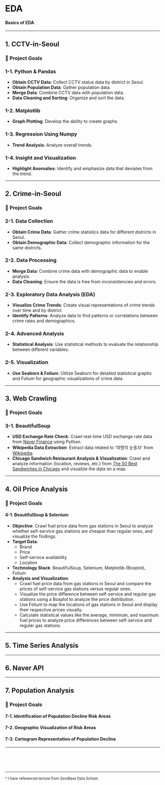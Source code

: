 # EDA
#### Basics of EDA
---

## 1. CCTV-in-Seoul

### 📌 Project Goals 
   
### 1-1. Python & Pandas
- **Obtain CCTV Data**: Collect CCTV status data by district in Seoul.
- **Obtain Population Data**: Gather population data.
- **Merge Data**: Combine CCTV data with population data.
- **Data Cleaning and Sorting**: Organize and sort the data.

### 1-2. Matplotlib
- **Graph Plotting**: Develop the ability to create graphs.

### 1-3. Regression Using Numpy
- **Trend Analysis**: Analyze overall trends.

### 1-4. Insight and Visualization
- **Highlight Anomalies**: Identify and emphasize data that deviates from the trend.

---


## 2. Crime-in-Seoul

### 📌 Project Goals

### 2-1. Data Collection
- **Obtain Crime Data**: Gather crime statistics data for different districts in Seoul.
- **Obtain Demographic Data**: Collect demographic information for the same districts.

### 2-2. Data Processing
- **Merge Data**: Combine crime data with demographic data to enable analysis.
- **Data Cleaning**: Ensure the data is free from inconsistencies and errors.

### 2-3. Exploratory Data Analysis (EDA)
- **Visualize Crime Trends**: Create visual representations of crime trends over time and by district.
- **Identify Patterns**: Analyze data to find patterns or correlations between crime rates and demographics.

### 2-4. Advanced Analysis
- **Statistical Analysis**: Use statistical methods to evaluate the relationship between different variables.

### 2-5. Visualization
- **Use Seaborn & Folium**: Utilize Seaborn for detailed statistical graphs and Folium for geographic visualizations of crime data.

---


## 3. Web Crawling

### 📌 Project Goals

### 3-1. BeautifulSoup
- **USD Exchange Rate Check**: Crawl real-time USD exchange rate data from [Naver Finance](https://finance.naver.com/marketindex/) using Python.
- **Wikipedia Data Extraction**: Extract data related to '여명의 눈동자' from [Wikipedia](https://ko.wikipedia.org/wiki/여명의_눈동자).
- **Chicago Sandwich Restaurant Analysis & Visualization**: Crawl and analyze information (location, reviews, etc.) from [The 50 Best Sandwiches in Chicago](https://www.chicagomag.com/chicago-magazine/november-2012/best-sandwiches-chicago/) and visualize the data on a map.

---


## 4. Oil Price Analysis

### 📌 Project Goals

#### 4-1. BeautifulSoup & Selenium
- **Objective**: Crawl fuel price data from gas stations in Seoul to analyze whether self-service gas stations are cheaper than regular ones, and visualize the findings.
- **Target Data**: 
    - Brand
    - Price
    - Self-service availability
    - Location
- **Technology Stack**: BeautifulSoup, Selenium, Matplotlib (Boxplot), Folium
- **Analysis and Visualization**:
    - Crawl fuel price data from gas stations in Seoul and compare the prices of self-service gas stations versus regular ones.
    - Visualize the price difference between self-service and regular gas stations using a Boxplot to analyze the price distribution.
    - Use Folium to map the locations of gas stations in Seoul and display their respective prices visually.
    - Calculate statistical values like the average, minimum, and maximum fuel prices to analyze price differences between self-service and regular gas stations.

---


## 5. Time Series Analysis

---


## 6. Naver API

---


## 7. Population Analysis

### 📌 Project Goals

#### 7-1. Identification of Population Decline Risk Areas
#### 7-2. Geographic Visualization of Risk Areas
#### 7-3. Cartogram Representation of Population Decline

---


<br><br><br><hr><small>* I have referenced lecture from ZeroBase Data School.</small>
